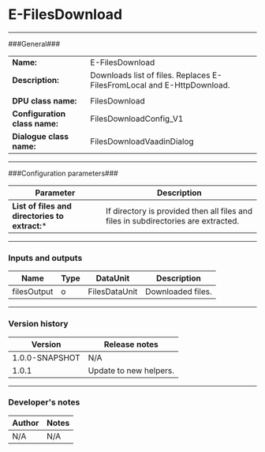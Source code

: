 # E-FilesDownload #
----------

###General###

|                              |                                                                             |
|------------------------------|-----------------------------------------------------------------------------|
|**Name:**                     |E-FilesDownload                                                              |
|**Description:**              |Downloads list of files. Replaces E-FilesFromLocal and E-HttpDownload.       |
|                              |                                                                             |
|**DPU class name:**           |FilesDownload                                                                | 
|**Configuration class name:** |FilesDownloadConfig_V1                                                       |
|**Dialogue class name:**      |FilesDownloadVaadinDialog                                                    |

***

###Configuration parameters###

|Parameter                                       |Description                                                                        |
|------------------------------------------------|-----------------------------------------------------------------------------------|
**List of files and directories to extract:***   |If directory is provided then all files and files in subdirectories are extracted. |

***

### Inputs and outputs ###

|Name         |Type           |DataUnit      |Description             |
|-------------|---------------|--------------|------------------------|
|filesOutput  |o              |FilesDataUnit |Downloaded files.       |

***

### Version history ###

|Version          |Release notes               |
|-----------------|----------------------------|
|1.0.0-SNAPSHOT   |N/A                         |
|1.0.1            |Update to new helpers.      |


***

### Developer's notes ###

|Author           |Notes                           |
|-----------------|--------------------------------|
|N/A              |N/A                             | 
